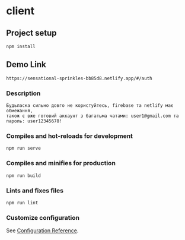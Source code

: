 # client

## Project setup
```
npm install
```
## Demo Link 
```
https://sensational-sprinkles-bb85d8.netlify.app/#/auth
```
### Description
```
Будьласка сильно довго не користуйтесь, firebase та netlify має обмежання,
також є вже готовий аккаунт з багатьма чатами: user1@gmail.com та пароль: user12345678!
```

### Compiles and hot-reloads for development
```
npm run serve
```

### Compiles and minifies for production
```
npm run build
```

### Lints and fixes files
```
npm run lint
```

### Customize configuration
See [Configuration Reference](https://cli.vuejs.org/config/).
